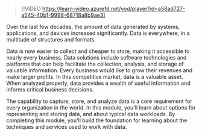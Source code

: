 > [!VIDEO https://learn-video.azurefd.net/vod/player?id=a58ad727-a545-40b1-9998-68718a8b9ae3]

Over the last few decades, the amount of data generated by systems, applications, and devices increased significantly. Data is everywhere, in a multitude of structures and formats.

Data is now easier to collect and cheaper to store, making it accessible to nearly every business. Data solutions include software technologies and platforms that can help facilitate the collection, analysis, and storage of valuable information. Every business would like to grow their revenues and make larger profits. In this competitive market, data is a valuable asset. When analyzed properly, data provides a wealth of useful information and informs critical business decisions.

The capability to capture, store, and analyze data is a core requirement for every organization in the world. In this module, you'll learn about options for representing and storing data, and about typical data workloads. By completing this module, you'll build the foundation for learning about the techniques and services used to work with data.
